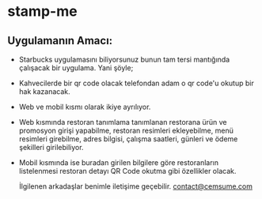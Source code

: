 # stamp-me

## Uygulamanın Amacı:
  - Starbucks uygulamasını biliyorsunuz bunun tam tersi mantığında çalışacak bir uygulama. Yani şöyle;
  - Kahvecilerde bir qr code olacak telefondan adam o qr code'u okutup bir hak kazanacak.
  - Web ve mobil kısmı olarak ikiye ayrılıyor.
  - Web kısmında restoran tanımlama tanımlanan restorana ürün ve promosyon girişi yapabilme, restoran resimleri ekleyebilme, menü resimleri girebilme, adres bilgisi, çalışma saatleri, günleri ve ödeme şekilleri girilebiliyor.
  - Mobil kısmında ise buradan girilen bilgilere göre restoranların listelenmesi restoran detayı QR Code okutma gibi özellikler olacak.
  
    İlgilenen arkadaşlar benimle iletişime geçebilir.
    contact@cemsume.com
    
